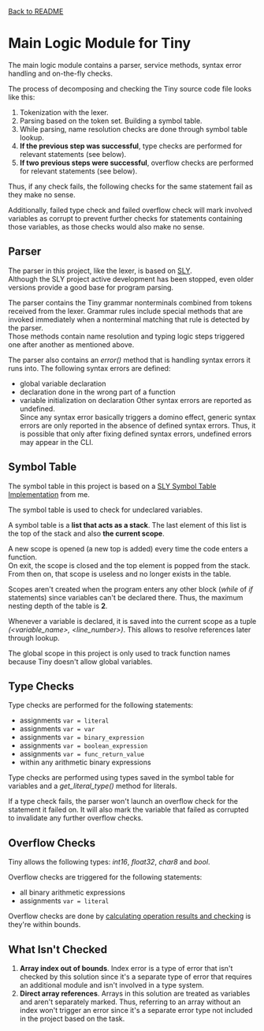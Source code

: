 [Back to README](../README.md)
# Main Logic Module for Tiny
The main logic module contains a parser, service methods, syntax error handling and on-the-fly checks.

The process of decomposing and checking the Tiny source code file looks like this:
1. Tokenization with the lexer.
2. Parsing based on the token set. Building a symbol table.
3. While parsing, name resolution checks are done through symbol table lookup.
4. __If the previous step was successful__, type checks are performed for relevant statements (see below).
5. __If two previous steps were successful__, overflow checks are performed for relevant statements (see below).

Thus, if any check fails, the following checks for the same statement fail as they make no sense.

Additionally, failed type check and failed overflow check will mark involved variables as corrupt to prevent further checks for statements containing those variables, as those checks would also make no sense.

## Parser
The parser in this project, like the lexer, is based on [SLY](https://github.com/dabeaz/sly).\
Although the SLY project active development has been stopped, even older versions provide a good base for program parsing.

The parser contains the Tiny grammar nonterminals combined from tokens received from the lexer. Grammar rules include special methods that are invoked immediately when a nonterminal matching that rule is detected by the parser.\
Those methods contain name resolution and typing logic steps triggered one after another as mentioned above.

The parser also contains an *error()* method that is handling syntax errors it runs into. The following syntax errors are defined:
* global variable declaration
* declaration done in the wrong part of a function
* variable initialization on declaration
Other syntax errors are reported as undefined.\
Since any syntax error basically triggers a domino effect, generic syntax errors are only reported in the absence of defined syntax errors. Thus, it is possible that only after fixing defined syntax errors, undefined errors may appear in the CLI.

## Symbol Table
The symbol table in this project is based on a [SLY Symbol Table Implementation](https://github.com/NitricCS/symbol-table-sly) from me.

The symbol table is used to check for undeclared variables.

A symbol table is a **list that acts as a stack**. The last element of this list is the top of the stack and also **the current scope**.

A new scope is opened (a new top is added) every time the code enters a function.\
On exit, the scope is closed and the top element is popped from the stack. From then on, that scope is useless and no longer exists in the table.

Scopes aren't created when the program enters any other block (_while_ of _if_ statements) since variables can't be declared there. Thus, the maximum nesting depth of the table is __2__.

Whenever a variable is declared, it is saved into the current scope as a tuple _(<variable_name>, <line_number>)_. This allows to resolve references later through lookup.

The global scope in this project is only used to track function names because Tiny doesn't allow global variables.

## Type Checks
Type checks are performed for the following statements:
* assignments ``var = literal``
* assignments ``var = var``
* assignments ``var = binary_expression``
* assignments ``var = boolean_expression``
* assignments ``var = func_return_value``
* within any arithmetic binary expressions

Type checks are performed using types saved in the symbol table for variables and a *get_literal_type()* method for literals.

If a type check fails, the parser won't launch an overflow check for the statement it failed on. It will also mark the variable that failed as corrupted to invalidate any further overflow checks.

## Overflow Checks
Tiny allows the following types: _int16_, _float32_, _char8_ and _bool_.

Overflow checks are triggered for the following statements:
* all binary arithmetic expressions
* assignments ``var = literal``

Overflow checks are done by [calculating operation results and checking](./typing.md) is they're within bounds.

## What Isn't Checked
1. __Array index out of bounds__. Index error is a type of error that isn't checked by this solution since it's a separate type of error that requires an additional module and isn't involved in a type system.
2. __Direct array references__. Arrays in this solution are treated as variables and aren't separately marked. Thus, referring to an array without an index won't trigger an error since it's a separate error type not included in the project based on the task.